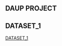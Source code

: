 ## DAUP PROJECT ##

## DATASET_1 ##

[DATASET_1 ](https://github.com/Tharunchary05/DAUP_project/blob/main/crime_dataset.ipynb)

